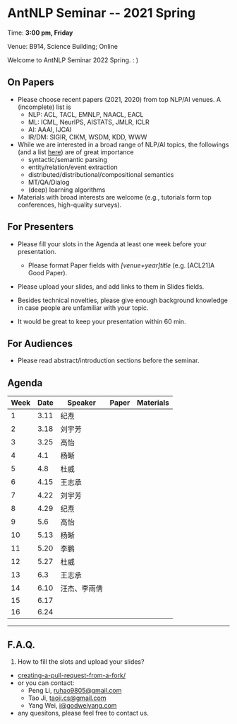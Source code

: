 # AntNLP Seminar -- 2021 Spring

Time: **3:00 pm, Friday**

Venue: B914, Science Building; Online

Welcome to AntNLP Seminar 2022 Spring. : )

## On Papers

- Please choose recent papers (2021, 2020) from top NLP/AI venues. A (incomplete) list is
  - NLP: ACL, TACL, EMNLP, NAACL, EACL
  - ML: ICML, NeurIPS, AISTATS, JMLR, ICLR
  - AI: AAAI, IJCAI
  - IR/DM: SIGIR, CIKM, WSDM, KDD, WWW
- While we are interested in a broad range of NLP/AI topics, the followings (and a list [here](https://slack-files.com/T22T1UP8Q-FLT6K0WDV-c037db5283)) are of great importance
  - syntactic/semantic parsing
  - entity/relation/event extraction
  - distributed/distributional/compositional semantics
  - MT/QA/Dialog
  - (deep) learning algorithms
- Materials with broad interests are welcome (e.g., tutorials form top conferences, high-quality surveys).

## For Presenters

- Please fill your slots in the Agenda at least one week before your presentation.

  - Please format Paper fields with *[venue+year]title* (e.g. [ACL21]A Good Paper).
- Please upload your slides, and add links to them in Slides fields.
  
- Besides technical novelties, please give enough background knowledge in case people are unfamiliar with your topic.

- It would be great to keep your presentation within 60 min.

## For Audiences

- Please read abstract/introduction sections before the seminar.

## Agenda

| Week | Date | Speaker | Paper | Materials |
| ---- | ---- | ------- | ----- | --------- |
| 1    | 3.11 | 纪焘    |       |           |
| 2    | 3.18 | 刘宇芳  |       |           |
| 3    | 3.25 | 高怡    |       |           |
| 4    | 4.1  | 杨晰    |       |           |
| 5    | 4.8  | 杜威    |       |           |
| 6    | 4.15 | 王志承  |       |           |
| 7    | 4.22 | 刘宇芳  |       |           |
| 8    | 4.29 | 纪焘    |       |           |
| 9    | 5.6  | 高怡    |       |           |
| 10   | 5.13 | 杨晰    |       |           |
| 11   | 5.20 | 李鹏    |       |           |
| 12   | 5.27 | 杜威  |       |           |
| 13   | 6.3  | 王志承  |       |           |
| 14   | 6.10 | 汪杰、李雨倩   |       |           |
| 15   | 6.17 |     |       |           |
| 16   | 6.24 |         |       |           |

------

## F.A.Q.

1. How to fill the slots and upload your slides?

- [creating-a-pull-request-from-a-fork/](https://help.github.com/articles/creating-a-pull-request-from-a-fork/)
- or you can contact:
  - Peng Li, [ruhao9805@gmail.com](mailto:ruhao9805@gmail.com)
  - Tao Ji, [taoji.cs@gmail.com](mailto:taoji.cs@gmail.com)
  - Yang Wei, [i@godweiyang.com](mailto:i@godweiyang.com)
- any quesitons, please feel free to contact us.

